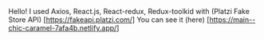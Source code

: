 Hello! I used Axios, React.js, React-redux, Redux-toolkid with (Platzi Fake Store API) [https://fakeapi.platzi.com/]
You can see it (here) [https://main--chic-caramel-7afa4b.netlify.app/]
